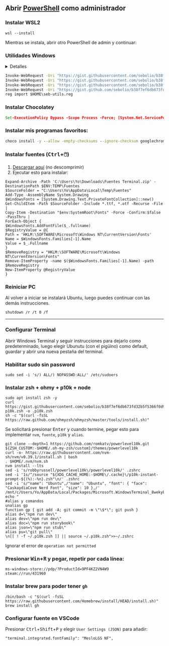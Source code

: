 ## Abrir [PowerShell](http://www.idi.cl/powershell.html) como administrador

### Instalar **WSL2**
```
wsl --install
```

Mientras se instala, abrir otro PowerShell de admin y continuar:

### Utilidades Windows
<details>
<summary>Detalles</summary>

* Configura WSL para usar máximo 8gb de RAM
* Añade 2 comandos que se pueden ejecutar con <kbd>Win</kbd>+<kbd>R</kbd>:
    * `choko <programa>` instala programa desde Chocolatey
    * `shoko <texto>` busca paquetes de Chocolatey que contengan `<texto>`
* Modifica registro de Windows 11 para:
    * Mostrar opción "Administrador de tareas" en click secundario de barra inferior
    * Activar los menús clasicos al hacer clic derecho
</details>

```bat
Invoke-WebRequest -Uri "https://gist.githubusercontent.com/sebolio/b38f7ef6db673fd32b5f5366f0d97e86/raw/bd3eea8019b3803c59ce5415d92e88d0f56fb474/choko.bat" -OutFile "$HOME\choko.bat"
Invoke-WebRequest -Uri "https://gist.githubusercontent.com/sebolio/b38f7ef6db673fd32b5f5366f0d97e86/raw/bd3eea8019b3803c59ce5415d92e88d0f56fb474/shoko.bat" -OutFile "$HOME\shoko.bat"
Invoke-WebRequest -Uri "https://gist.githubusercontent.com/sebolio/b38f7ef6db673fd32b5f5366f0d97e86/raw/bd3eea8019b3803c59ce5415d92e88d0f56fb474/wslconfig" -OutFile "$HOME\.wslconfig"
Invoke-WebRequest -Uri "https://gist.github.com/sebolio/b38f7ef6db673fd32b5f5366f0d97e86/raw/a28fccff561fc20595a04260f5c87be343337904/utils.reg" -OutFile "$HOME\seb-utils.reg"
reg import $HOME\seb-utils.reg
```

### Instalar Chocolatey
```bat
Set-ExecutionPolicy Bypass -Scope Process -Force; [System.Net.ServicePointManager]::SecurityProtocol = [System.Net.ServicePointManager]::SecurityProtocol -bor 3072; iex ((New-Object System.Net.WebClient).DownloadString('https://community.chocolatey.org/install.ps1'))
```

### Instalar mis programas favoritos:
```bat
choco install -y --allow -empty-checksums --ignore-checksum googlechrome winrar vscode spotify slack telegram qbittorrent firefox tableplus epicgameslauncher steam battle.net goggalaxy vlc auto-dark-mode evernote postman vmwareworkstation WhatsApp windirstat unity-hub
```

### Instalar fuentes (<kbd>Ctrl</kbd>+🖱️)
1. [Descargar aquí](https://1drv.ms/u/s!An9eKsg-lFZRsJIzweujNblNSrMUQg?e=3K7l8C) (no descomprimir)
2. Ejecutar esto para instalar:
```
Expand-Archive -Path 'C:\Users\Yo\Downloads\Fuentes Terminal.zip' -DestinationPath $ENV:TEMP\Fuentes
$SourceFolder = "C:\Users\Yo\AppData\Local\Temp\Fuentes"
Add-Type -AssemblyName System.Drawing
$WindowsFonts = [System.Drawing.Text.PrivateFontCollection]::new()
Get-ChildItem -Path $SourceFolder -Include *.ttf, *.otf -Recurse -File |
Copy-Item -Destination "$env:SystemRoot\Fonts" -Force -Confirm:$false -PassThru |
ForEach-Object {
$WindowsFonts.AddFontFile($_.fullname)
$RegistryValue = @{
Path = 'HKLM:\SOFTWARE\Microsoft\Windows NT\CurrentVersion\Fonts'
Name = $WindowsFonts.Families[-1].Name
Value = $_.Fullname
}
$RemoveRegistry = "HKLM:\SOFTWARE\Microsoft\Windows NT\CurrentVersion\Fonts"
Remove-ItemProperty -name $($WindowsFonts.Families[-1].Name) -path $RemoveRegistry
New-ItemProperty @RegistryValue
}
```

### Reiniciar PC
Al volver a iniciar se instalará Ubuntu, luego puedes continuar con las demás instrucciones.
```
shutdown /r /t 0 /f
```
---
### Configurar Terminal
Abrir Windows Terminal y seguir instrucciones para dejarlo como predeterminado, luego elegir Ubunutu (con el pigüino) como default, guardar y abrir una nueva pestaña del terminal.

### Habilitar sudo sin password
```
sudo sed -i 's/) ALL/) NOPASSWD:ALL/' /etc/sudoers
```

### Instalar zsh + ohmy + p10k + node
```
sudo apt install zsh -y
curl https://gist.githubusercontent.com/sebolio/b38f7ef6db673fd32b5f5366f0d97e86/raw/3d2d9802708bb276a5360dd8356bc1bebea2074a/z-p10k.zsh -o .p10k.zsh
sh -c "$(curl -fsSL https://raw.github.com/ohmyzsh/ohmyzsh/master/tools/install.sh)"
```
Se solicitará presionar <kbd>Enter</kbd> y cuando termine, pegar esto para implementar `nvm`, `fuente`, `p10k` y `alias`.
```
git clone --depth=1 https://github.com/romkatv/powerlevel10k.git ${ZSH_CUSTOM:-$HOME/.oh-my-zsh/custom}/themes/powerlevel10k
curl -o- https://raw.githubusercontent.com/nvm-sh/nvm/v0.39.1/install.sh | bash
. $HOME/.nvm/nvm.sh
nvm install --lts
sed -i 's/robbyrussell/powerlevel10k\/powerlevel10k/' .zshrc
sed -i '1s/^/source "${XDG_CACHE_HOME:-$HOME\/.cache}\/p10k-instant-prompt-${(%):-%n}.zsh"\n/' .zshrc
sed -i 's/"name": "Ubuntu",/"name": "Ubuntu", "font": { "face": "CaskaydiaCove Nerd Font", "size": 10 },/' /mnt/c/Users/Yo/AppData/Local/Packages/Microsoft.WindowsTerminal_8wekyb3d8bbwe/LocalState/settings.json
echo "
#alias y comandos
unalias gp
function gp { git add -A; git commit -m \"\$*\"; git push }
alias d=\"npm run dev\"
alias dev=\"npm run dev\"
alias doc=\"npm run storybook\"
alias json=\"npm run stub\"
alias pu=\"git pull\"
\n[[ ! -f ~/.p10k.zsh ]] || source ~/.p10k.zsh">>~/.zshrc
```
Ignorar el error de `operation not permitted`

### Presionar <kbd>Win</kbd>+<kbd>R</kbd> y pegar, repetir por cada línea:
```
ms-windows-store://pdp/?ProductId=9PF4KZ2VN4W9
steam://run/431960
```

### Instalar brew para poder tener `gh`
```
/bin/bash -c "$(curl -fsSL https://raw.githubusercontent.com/Homebrew/install/HEAD/install.sh)"
brew install gh
```

### Configurar fuente en VSCode
Presionar <kbd>Ctrl</kbd>+<kbd>Shift</kbd>+<kbd>P</kbd> y elegir `User Settings (JSON)` para añadir:
```
"terminal.integrated.fontFamily": "MesloLGS NF",
```

